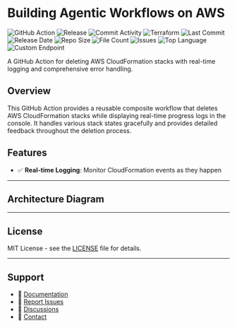 # Building Agentic Workflows on AWS

![GitHub Action](https://img.shields.io/badge/GitHub-Action-blue?logo=github)&nbsp;![Release](https://github.com/subhamay-bhattacharyya/3900-gen-ai-tf/actions/workflows/release.yaml/badge.svg)&nbsp;![Commit Activity](https://img.shields.io/github/commit-activity/t/subhamay-bhattacharyya/3900-gen-ai-tf)&nbsp;![Terraform](https://img.shields.io/badge/AWS-Terraform-orange?logo=amazonaws)&nbsp;![Last Commit](https://img.shields.io/github/last-commit/subhamay-bhattacharyya/3900-gen-ai-tf)&nbsp;![Release Date](https://img.shields.io/github/release-date/subhamay-bhattacharyya/3900-gen-ai-tf)&nbsp;![Repo Size](https://img.shields.io/github/repo-size/subhamay-bhattacharyya/3900-gen-ai-tf)&nbsp;![File Count](https://img.shields.io/github/directory-file-count/subhamay-bhattacharyya/3900-gen-ai-tf)&nbsp;![Issues](https://img.shields.io/github/issues/subhamay-bhattacharyya/3900-gen-ai-tf)&nbsp;![Top Language](https://img.shields.io/github/languages/top/subhamay-bhattacharyya/3900-gen-ai-tf)&nbsp;![Custom Endpoint](https://img.shields.io/endpoint?url=https://gist.githubusercontent.com/bsubhamay/7285a16fd69ec88185d623120c403cca/raw/3900-gen-ai-tf.json?)


A GitHub Action for deleting AWS CloudFormation stacks with real-time logging and comprehensive error handling.

## Overview

This GitHub Action provides a reusable composite workflow that deletes AWS CloudFormation stacks while displaying real-time progress logs in the console. It handles various stack states gracefully and provides detailed feedback throughout the deletion process.

## Features

- ✅ **Real-time Logging**: Monitor CloudFormation events as they happen

---

## Architecture Diagram


---

## License

MIT License - see the [LICENSE](LICENSE) file for details.

---

## Support

- 📖 [Documentation](https://github.com/subhamay-bhattacharyya/3900-gen-ai-tf/wiki)
- 🐛 [Report Issues](https://github.com/subhamay-bhattacharyya/3900-gen-ai-tf/issues)
- 💬 [Discussions](https://github.com/subhamay-bhattacharyya/3900-gen-ai-tf/discussions)
- 📧 [Contact](mailto:support@subhamay.aws@gmail.com)